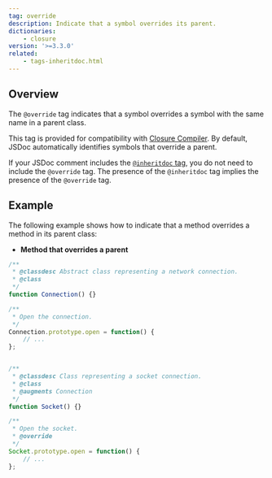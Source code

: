 ```yaml
---
tag: override
description: Indicate that a symbol overrides its parent.
dictionaries:
    - closure
version: '>=3.3.0'
related:
    - tags-inheritdoc.html
---
```


## Overview

The `@override` tag indicates that a symbol overrides a symbol with the same name in a parent class.

This tag is provided for compatibility with [Closure Compiler][closure]. By default, JSDoc
automatically identifies symbols that override a parent.

If your JSDoc comment includes the [`@inheritdoc` tag][inheritdoc-tag], you do not need to include
the `@override` tag. The presence of the `@inheritdoc` tag implies the presence of the `@override`
tag.

[closure]: https://developers.google.com/closure/compiler/
[inheritdoc-tag]: tags-inheritdoc


## Example

The following example shows how to indicate that a method overrides a method in its parent class:

- **Method that overrides a parent**

```js
/**
 * @classdesc Abstract class representing a network connection.
 * @class
 */
function Connection() {}

/**
 * Open the connection.
 */
Connection.prototype.open = function() {
    // ...
};


/**
 * @classdesc Class representing a socket connection.
 * @class
 * @augments Connection
 */
function Socket() {}

/**
 * Open the socket.
 * @override
 */
Socket.prototype.open = function() {
    // ...
};
```

